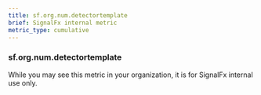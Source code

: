 ```yaml
---
title: sf.org.num.detectortemplate
brief: SignalFx internal metric
metric_type: cumulative
---
```

### sf.org.num.detectortemplate

While you may see this metric in your organization, it is for SignalFx internal use only.
